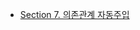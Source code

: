 - [Section 7. 의존관계 자동주입]( https://thunder-animantarx-b6f.notion.site/8fcd686accbf459f88e4934f981c872c )
